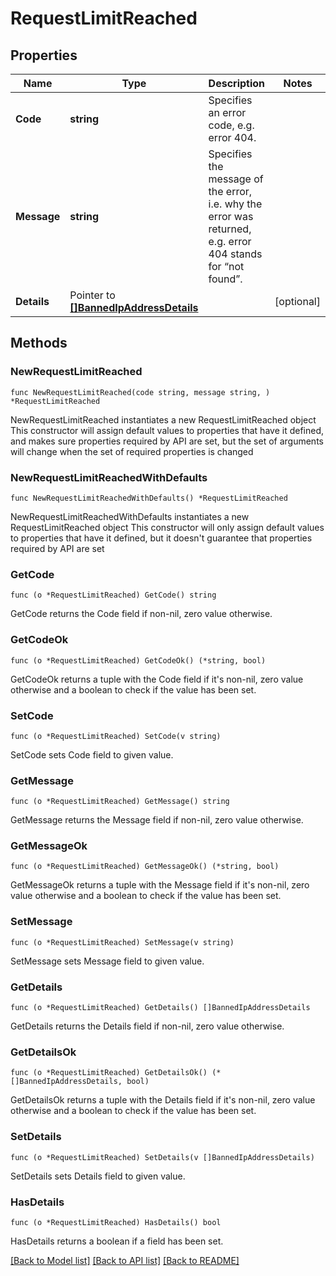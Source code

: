 # RequestLimitReached

## Properties

Name | Type | Description | Notes
------------ | ------------- | ------------- | -------------
**Code** | **string** | Specifies an error code, e.g. error 404. | 
**Message** | **string** | Specifies the message of the error, i.e. why the error was returned, e.g. error 404 stands for “not found”. | 
**Details** | Pointer to [**[]BannedIpAddressDetails**](BannedIpAddressDetails.md) |  | [optional] 

## Methods

### NewRequestLimitReached

`func NewRequestLimitReached(code string, message string, ) *RequestLimitReached`

NewRequestLimitReached instantiates a new RequestLimitReached object
This constructor will assign default values to properties that have it defined,
and makes sure properties required by API are set, but the set of arguments
will change when the set of required properties is changed

### NewRequestLimitReachedWithDefaults

`func NewRequestLimitReachedWithDefaults() *RequestLimitReached`

NewRequestLimitReachedWithDefaults instantiates a new RequestLimitReached object
This constructor will only assign default values to properties that have it defined,
but it doesn't guarantee that properties required by API are set

### GetCode

`func (o *RequestLimitReached) GetCode() string`

GetCode returns the Code field if non-nil, zero value otherwise.

### GetCodeOk

`func (o *RequestLimitReached) GetCodeOk() (*string, bool)`

GetCodeOk returns a tuple with the Code field if it's non-nil, zero value otherwise
and a boolean to check if the value has been set.

### SetCode

`func (o *RequestLimitReached) SetCode(v string)`

SetCode sets Code field to given value.


### GetMessage

`func (o *RequestLimitReached) GetMessage() string`

GetMessage returns the Message field if non-nil, zero value otherwise.

### GetMessageOk

`func (o *RequestLimitReached) GetMessageOk() (*string, bool)`

GetMessageOk returns a tuple with the Message field if it's non-nil, zero value otherwise
and a boolean to check if the value has been set.

### SetMessage

`func (o *RequestLimitReached) SetMessage(v string)`

SetMessage sets Message field to given value.


### GetDetails

`func (o *RequestLimitReached) GetDetails() []BannedIpAddressDetails`

GetDetails returns the Details field if non-nil, zero value otherwise.

### GetDetailsOk

`func (o *RequestLimitReached) GetDetailsOk() (*[]BannedIpAddressDetails, bool)`

GetDetailsOk returns a tuple with the Details field if it's non-nil, zero value otherwise
and a boolean to check if the value has been set.

### SetDetails

`func (o *RequestLimitReached) SetDetails(v []BannedIpAddressDetails)`

SetDetails sets Details field to given value.

### HasDetails

`func (o *RequestLimitReached) HasDetails() bool`

HasDetails returns a boolean if a field has been set.


[[Back to Model list]](../README.md#documentation-for-models) [[Back to API list]](../README.md#documentation-for-api-endpoints) [[Back to README]](../README.md)


